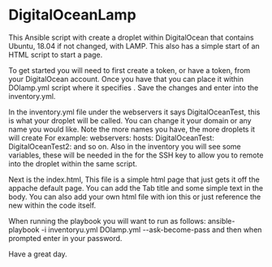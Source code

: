 # DigitalOceanLamp
This Ansible script with create a droplet within DigitalOcean that contains Ubuntu, 18.04 if not changed, with LAMP. This also has a simple start of an HTML script to start a page. 

To get started you will need to first create a token, or have a token, from your DigitalOcean account. Once you have that you can place it within DOlamp.yml script where it specifies <Your Digital Ocean Token>. Save the changes and enter into the inventory.yml.

In the inventory.yml file under the webservers it says DigitalOceanTest, this is what your droplet will be called. You can change it your domain or any name you would like. Note the more names you have, the more droplets it will create
For example:
webservers:
  hosts:
    DigitalOceanTest:
    DigitalOceanTest2:
and so on. 
Also in the inventory you will see some variables, these will be needed in the for the SSH key to allow you to remote into the droplet within the same script. 

Next is the index.html, This file is a simple html page that just gets it off the appache default page. You can add the Tab title and some simple text in the body. You can also add your own html file with ion this or just reference the new within the code itself. 

When running the playbook you will want to run as follows:
ansible-playbook -i inventoryu.yml DOlamp.yml --ask-become-pass
and then when prompted enter in your password. 

Have a great day. 
